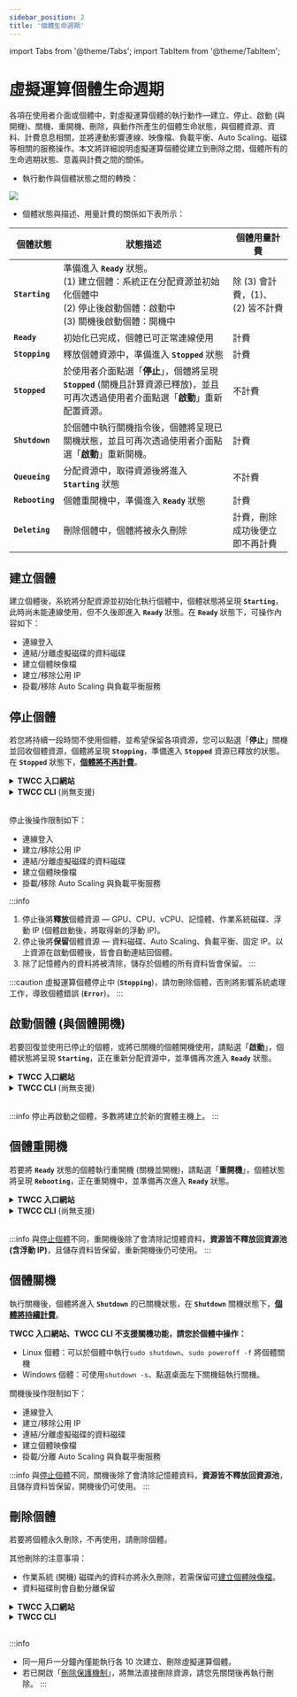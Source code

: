 ```yaml
---
sidebar_position: 2
title: '個體生命週期'
---
```


import Tabs from '@theme/Tabs';
import TabItem from '@theme/TabItem';

# 虛擬運算個體生命週期


各項在使用者介面或個體中，對虛擬運算個體的執行動作—建立、停止、啟動 (與開機)、關機、重開機、刪除，與動作所產生的個體生命狀態，與個體資源、資料、計費息息相關，並將連動影響連線、映像檔、負載平衡、Auto Scaling、磁碟等相關的服務操作。本文將詳細說明虛擬運算個體從建立到刪除之間，個體所有的生命週期狀態、意義與計費之間的關係。


- 執行動作與個體狀態之間的轉換：

![](https://i.imgur.com/WhovPH4.png)






- 個體狀態與描述、用量計費的關係如下表所示：

| 個體狀態 | 狀態描述 |個體用量計費 | 
| -------- | -------- | -------- |
| **`Starting`**     |準備進入 **`Ready`** 狀態。<br/> (1) 建立個體：系統正在分配資源並初始化個體中<br/> (2) 停止後啟動個體：啟動中 <br/> (3) 關機後啟動個體：開機中| 除 (3) 會計費，(1)、(2) 皆不計費     | 
| **`Ready`**     | 初始化已完成，個體已可正常連線使用|計費     | 
| **`Stopping`**   |釋放個體資源中，準備進入 **`Stopped`** 狀態| 計費    | 
| **`Stopped`**    |於使用者介面點選「**停止**」，個體將呈現 **`Stopped`** (關機且計算資源已釋放)，並且可再次透過使用者介面點選「**啟動**」重新配置資源。 | 不計費|
| **`Shutdown`**    |於個體中執行關機指令後，個體將呈現已關機狀態，並且可再次透過使用者介面點選「**啟動**」重新開機。| 計費| 
| **`Queueing`**     | 分配資源中，取得資源後將進入 **`Starting`** 狀態|不計費    | 
| **`Rebooting`**     |個體重開機中，準備進入 **`Ready`** 狀態 |計費     | 
| **`Deleting`**     | 刪除個體中，個體將被永久刪除|計費，刪除成功後便立即不再計費    | 

## 建立個體

建立個體後，系統將分配資源並初始化執行個體中，個體狀態將呈現 **`Starting`**，此時尚未能連線使用，但不久後即進入 **`Ready`** 狀態。在 **`Ready`** 狀態下，可操作內容如下：

- <i class="fa fa-check" aria-hidden="true"></i> 連線登入
- <i class="fa fa-check" aria-hidden="true"></i> 連結/分離虛擬磁碟的資料磁碟
- <i class="fa fa-check" aria-hidden="true"></i> 建立個體映像檔
- <i class="fa fa-check" aria-hidden="true"></i> 建立/移除公用 IP
- <i class="fa fa-check" aria-hidden="true"></i> 掛載/移除 Auto Scaling 與負載平衡服務


## 停止個體

若您將持續一段時間不使用個體，並希望保留各項資源，您可以點選「**停止**」關機並回收個體資源，個體將呈現 **`Stopping`**，準備進入 **`Stopped`** 資源已釋放的狀態。在 **`Stopped`** 狀態下，<ins>**個體將不再計費**</ins>。

<!-- 1 start -->

<details class="docspoiler">

<summary><b>TWCC 入口網站</b></summary>

<br/>

- 進入「**虛擬運算個體管理**」頁 > 勾選個體 > 點選上方「**停止**」。

![](https://cos.twcc.ai/SYS-MANUAL/uploads/upload_fed3868fd9683c5e21bdddf2407afe84.png)

- 或點選個體旁的「<i class="fa fa-ellipsis-v fa-20" aria-hidden="true"></i>」 &nbsp; > 點選「**停止**」。
- 或進入「**虛擬運算個體詳細資料**」頁 > 點選上方「**停止**」。


</details>

<!-- Space -->

<div style={{'height':'8px'}}></div>

<!-- 2. start -->

<details class="docspoiler">

<summary><b>TWCC CLI</b> (尚無支援) </summary>

<br/>

</details>

<br/>


停止後操作限制如下：

- <i class="fa fa-times" aria-hidden="true"></i> 連線登入
- <i class="fa fa-times" aria-hidden="true"></i> 建立/移除公用 IP
- <i class="fa fa-times" aria-hidden="true"></i> 連結/分離虛擬磁碟的資料磁碟
- <i class="fa fa-times" aria-hidden="true"></i> 建立個體映像檔
- <i class="fa fa-times" aria-hidden="true"></i> 掛載/移除 Auto Scaling 與負載平衡服務

:::info
1. 停止後將**釋放**個體資源 — GPU、CPU、vCPU、記憶體、作業系統磁碟、浮動 IP (個體啟動後，將取得新的浮動 IP)。
2. 停止後將**保留**個體資源 — 資料磁碟、Auto Scaling、負載平衡、固定 IP。以上資源在啟動個體後，皆會自動連結回個體。
3. 除了記憶體內的資料將被清除，儲存於個體的所有資料皆會保留。
:::

:::caution
虛擬運算個體停止中 (**`Stopping`**)，請勿刪除個體，否則將影響系統處理工作，導致個體錯誤 (**`Error`**)。
:::


## 啟動個體 (與個體開機)

若要回復並使用已停止的個體，或將已關機的個體開機使用，請點選「**啟動**」，個體狀態將呈現 **`Starting`**，正在重新分配資源中，並準備再次進入 **`Ready`** 狀態。

<!-- 1 start -->

<details class="docspoiler">

<summary><b>TWCC 入口網站</b></summary>

<br/>

- 進入「**虛擬運算個體管理**」頁 > 勾選個體 > 點選上方「**啟動**」。

![](https://cos.twcc.ai/SYS-MANUAL/uploads/upload_33b8fbf1523c8dba1e40300a6d47a3f6.png)

- 或點選個體旁的「<i class="fa fa-ellipsis-v fa-20" aria-hidden="true"></i>」 &nbsp; > 點選「**啟動**」。
- 或進入「**虛擬運算個體詳細資料**」頁 > 點選上方「**啟動**」。

</details>

<!-- Space -->

<div style={{'height':'8px'}}></div>

<!-- 2. start -->

<details class="docspoiler">

<summary><b>TWCC CLI</b> (尚無支援) </summary>

<br/>

</details>

<br/>


:::info
停止再啟動之個體，多數將建立於新的實體主機上。
:::

## 個體重開機

若要將 **`Ready`** 狀態的個體執行重開機 (關機並開機)，請點選「**重開機**」，個體狀態將呈現 **`Rebooting`**，正在重開機中，並準備再次進入 **`Ready`** 狀態。

<!-- 1 start -->

<details class="docspoiler">

<summary><b>TWCC 入口網站</b></summary>

<br/>

- 進入「**虛擬運算個體管理**」頁 > 勾選個體 > 點選上方「**重開機**」。

![](https://i.imgur.com/sTumwQc.png)


- 或點選個體旁的「<i class="fa fa-ellipsis-v fa-20" aria-hidden="true"></i>」 &nbsp; > 點選「**重開機**」。
- 或進入「**虛擬運算個體詳細資料**」頁 > 點選上方「**重開機**」。

</details>

<!-- Space -->

<div style={{'height':'8px'}}></div>

<!-- 2. start -->

<details class="docspoiler">

<summary><b>TWCC CLI</b> (尚無支援) </summary>

<br/>

</details>

<br/>


:::info
與[<ins>停止個體</ins>](#停止個體)不同，重開機後除了會清除記憶體資料，**資源皆不釋放回資源池 (含浮動 IP)**，且儲存資料皆保留，重新開機後仍可使用。
:::


## 個體關機

執行關機後，個體將進入 **`Shutdown`** 的已關機狀態，在 **`Shutdown`** 關機狀態下，<ins>**個體將持續計費**</ins>。

**TWCC 入口網站、TWCC CLI 不支援關機功能，請您於個體中操作：**

- Linux 個體：可以於個體中執行`sudo shutdown`、`sudo poweroff -f` 將個體關機
- Windows 個體：可使用`shutdown -s`、點選桌面左下關機鈕執行關機。

關機後操作限制如下：

- <i class="fa fa-times" aria-hidden="true"></i> 連線登入
- <i class="fa fa-times" aria-hidden="true"></i> 建立/移除公用 IP
- <i class="fa fa-check" aria-hidden="true"></i> 連結/分離虛擬磁碟的資料磁碟
- <i class="fa fa-check" aria-hidden="true"></i> 建立個體映像檔
- <i class="fa fa-times" aria-hidden="true"></i> 掛載/分離 Auto Scaling 與負載平衡服務

:::info
與[<ins>停止個體</ins>](#停止個體)不同，關機後除了會清除記憶體資料，**資源皆不釋放回資源池**，且儲存資料皆保留，開機後仍可使用。
:::


## 刪除個體

若要將個體永久刪除，不再使用，請刪除個體。

其他刪除的注意事項：
- 作業系統 (開機) 磁碟內的資料亦將永久刪除，若需保留可[建立個體映像檔](https://man.twcc.ai/@TWSC/vcs-vds-instance-image-zh)。
- 資料磁碟則會自動分離保留

<!-- 1 start -->

<details class="docspoiler">

<summary><b>TWCC 入口網站</b></summary>

<br/>

- 進入「**虛擬運算個體管理**」頁 > 點選個體旁的「<i class="fa fa-ellipsis-v fa-20" aria-hidden="true"></i>」 &nbsp; > 點選「**刪除**」。

![](https://cos.twcc.ai/SYS-MANUAL/uploads/upload_ff7d4f7ecaa5fcf2877cf7d8ad53fb2b.png)

- 或進入「**虛擬運算個體詳細資料**」頁 > 點選上方「**刪除**」。

</details>

<!-- Space -->

<div style={{'height':'8px'}}></div>

<!-- 2. start -->

<details class="docspoiler">

<summary><b>TWCC CLI</b></summary>

<br/>

### 指令

```bash
twccli rm vcs -s    # 個體 ID
twccli ls vcs       # 檢視結果
```

### 範例

- 刪除 ID 為 **`937651`** 的虛擬運算個體，確認已刪除。

```
twccli rm vcs -s 937651
twccli ls vcs
```

![](https://cos.twcc.ai/SYS-MANUAL/uploads/upload_024803eddc7136ec4fa25af5fe2ddc84.png)

</details>

<br/>

:::info
- 同一用戶一分鐘內僅能執行各 10 次建立、刪除虛擬運算個體。
- 若已開啟「[刪除保護機制](https://man.twcc.ai/@twccdocs/guide-vcs-view-and-edit-instance-zh)」，將無法直接刪除資源，請您先關閉後再執行刪除。
:::
